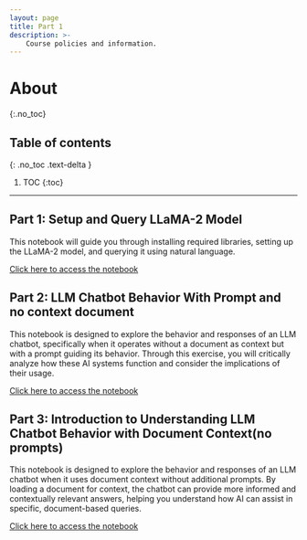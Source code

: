 ```yaml
---
layout: page
title: Part 1
description: >-
    Course policies and information.
---
```


# About
{:.no_toc}

## Table of contents
{: .no_toc .text-delta }

1. TOC
{:toc}

---

## Part 1: Setup and Query LLaMA-2 Model

This notebook will guide you through installing required libraries, setting up the LLaMA-2 model, and querying it using natural language.

[Click here to access the notebook]()

## Part 2: LLM Chatbot Behavior With Prompt and no context document

This notebook is designed to explore the behavior and responses of an LLM chatbot, specifically when it operates without a document as context but with a prompt guiding its behavior. Through this exercise, you will critically analyze how these AI systems function and consider the implications of their usage.

[Click here to access the notebook]()

## Part 3: Introduction to Understanding LLM Chatbot Behavior with Document Context(no prompts)

This notebook is designed to explore the behavior and responses of an LLM chatbot when it uses document context without additional prompts. By loading a document for context, the chatbot can provide more informed and contextually relevant answers, helping you understand how AI can assist in specific, document-based queries.

[Click here to access the notebook]()
